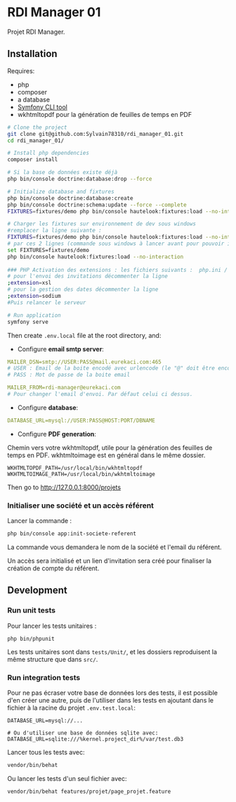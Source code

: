 # RDI Manager 01

Projet RDI Manager.

## Installation

Requires:

- php
- composer
- a database
- [Symfony CLI tool](https://symfony.com/doc/current/cloud/getting-started)
- wkhtmltopdf pour la génération de feuilles de temps en PDF

``` bash
# Clone the project
git clone git@github.com:Sylvain78310/rdi_manager_01.git
cd rdi_manager_01/

# Install php dependencies
composer install

# Si la base de données existe déjà
php bin/console doctrine:database:drop --force

# Initialize database and fixtures
php bin/console doctrine:database:create
php bin/console doctrine:schema:update --force --complete
FIXTURES=fixtures/demo php bin/console hautelook:fixtures:load --no-interaction

# Charger les fixtures sur environnement de dev sous windows
#remplacer la ligne suivante : 
FIXTURES=fixtures/demo php bin/console hautelook:fixtures:load --no-interaction
# par ces 2 lignes (commande sous windows à lancer avant pour pouvoir installer les fixtures de test)
set FIXTURES=fixtures/demo 
php bin/console hautelook:fixtures:load --no-interaction
 
### PHP Activation des extensions : les fichiers suivants :  php.ini / php.ini-development /php.ini-production
# pour l'envoi des invitations décommenter la ligne 
;extension=xsl
# pour la gestion des dates décommenter la ligne 
;extension=sodium
#Puis relancer le serveur

# Run application
symfony serve
```

Then create `.env.local` file at the root directory, and:

- Configure **email smtp server**:

``` yaml
MAILER_DSN=smtp://USER:PASS@mail.eurekaci.com:465
# USER : Email de la boite encodé avec urlencode (le "@" doit être encodé en "%40")
# PASS : Mot de passe de la boite email

MAILER_FROM=rdi-manager@eurekaci.com
# Pour changer l'email d'envoi. Par défaut celui ci dessus.
```

- Configure **database**:

``` yaml
DATABASE_URL=mysql://USER:PASS@HOST:PORT/DBNAME
```

- Configure **PDF generation**:

Chemin vers votre wkhtmltopdf,
utile pour la génération des feuilles de temps en PDF.
wkhtmltoimage est en général dans le même dossier.

```
WKHTMLTOPDF_PATH=/usr/local/bin/wkhtmltopdf
WKHTMLTOIMAGE_PATH=/usr/local/bin/wkhtmltoimage
```

Then go to <http://127.0.0.1:8000/projets>

### Initialiser une société et un accès référent

Lancer la commande :

``` bash
php bin/console app:init-societe-referent
```

La commande vous demandera le nom de la société et l'email du référent.

Un accès sera initialisé et un lien d'invitation sera créé
pour finaliser la création de compte du référent.

## Development

### Run unit tests

Pour lancer les tests unitaires :

```
php bin/phpunit
```

Les tests unitaires sont dans `tests/Unit/`,
et les dossiers reproduisent la même structure que dans `src/`.

### Run integration tests

Pour ne pas écraser votre base de données lors des tests,
il est possible d'en créer une autre,
puis de l'utiliser dans les tests
en ajoutant dans le fichier à la racine du projet `.env.test.local`:

```
DATABASE_URL=mysql://...

# Ou d'utiliser une base de données sqlite avec:
DATABASE_URL=sqlite:///%kernel.project_dir%/var/test.db3
```

Lancer tous les tests avec:

``` bash
vendor/bin/behat
```

Ou lancer les tests d'un seul fichier avec:

``` bash
vendor/bin/behat features/projet/page_projet.feature
```
